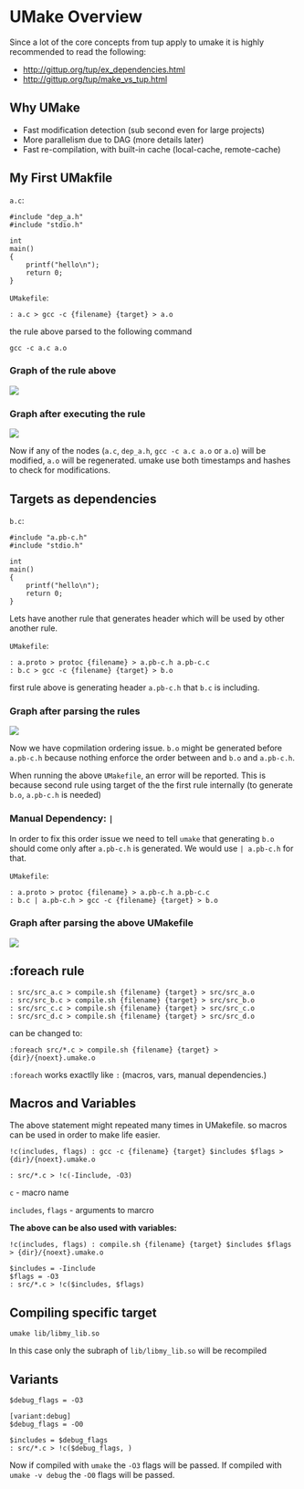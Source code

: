 UMake Overview
==============

Since a lot of the core concepts from tup apply to umake it is highly recommended to read the following:

* <http://gittup.org/tup/ex_dependencies.html>
* <http://gittup.org/tup/make_vs_tup.html>

Why UMake
---------

* Fast modification detection (sub second even for large projects)
* More parallelism due to DAG (more details later)
* Fast re-compilation, with built-in cache (local-cache, remote-cache)

My First UMakfile
-----------------

`a.c`:
```
#include "dep_a.h"
#include "stdio.h"

int
main()
{
    printf("hello\n");
    return 0;
}
```

`UMakefile`:
```
: a.c > gcc -c {filename} {target} > a.o
```
the rule above parsed to the following command
```
gcc -c a.c a.o
```

### Graph of the rule above

![ ](./images/overview/1.png)


### Graph after executing the rule

![ ](images/overview/2.png)

Now if any of the nodes (`a.c`, `dep_a.h`, `gcc -c a.c a.o` or `a.o`) will be modified, `a.o` will be regenerated. umake use both timestamps and hashes to check for modifications.

Targets as dependencies
----------------------

`b.c`:
```
#include "a.pb-c.h"
#include "stdio.h"

int
main()
{
    printf("hello\n");
    return 0;
}
```
Lets have another rule that generates header which will be used by other another rule.

`UMakefile`:
```
: a.proto > protoc {filename} > a.pb-c.h a.pb-c.c
: b.c > gcc -c {filename} {target} > b.o
```
first rule above is generating header `a.pb-c.h` that `b.c` is including.

### Graph after parsing the rules

![ ](images/overview/3.png)


Now we have copmilation ordering issue. `b.o` might be generated before `a.pb-c.h` because nothing enforce the order between and `b.o` and `a.pb-c.h`.

When running the above `UMakefile`, an error will be reported. This is because second rule using target of the the first rule internally (to generate `b.o`, `a.pb-c.h` is needed)

### Manual Dependency: `|`

In order to fix this order issue we need to tell `umake` that generating `b.o` should come only after `a.pb-c.h` is generated. We would use `| a.pb-c.h` for that.

`UMakefile`:
```
: a.proto > protoc {filename} > a.pb-c.h a.pb-c.c
: b.c | a.pb-c.h > gcc -c {filename} {target} > b.o
```

### Graph after parsing the above UMakefile

![ ](images/overview/4.png)

:foreach rule
--------

```
: src/src_a.c > compile.sh {filename} {target} > src/src_a.o
: src/src_b.c > compile.sh {filename} {target} > src/src_b.o
: src/src_c.c > compile.sh {filename} {target} > src/src_c.o
: src/src_d.c > compile.sh {filename} {target} > src/src_d.o
```
can be changed to:
```
:foreach src/*.c > compile.sh {filename} {target} > {dir}/{noext}.umake.o
```
`:foreach` works exactlly like `:` (macros, vars, manual dependencies.)

Macros and Variables
--------------------

The above statement might repeated many times in UMakefile. so macros can be used in order to make life easier.

```
!c(includes, flags) : gcc -c {filename} {target} $includes $flags > {dir}/{noext}.umake.o

: src/*.c > !c(-Iinclude, -O3)
```

`c` - macro name

`includes`, `flags` - arguments to marcro


**The above can be also used with variables:**

```
!c(includes, flags) : compile.sh {filename} {target} $includes $flags > {dir}/{noext}.umake.o

$includes = -Iinclude
$flags = -O3
: src/*.c > !c($includes, $flags)
```

Compiling specific target
-------------------------

```
umake lib/libmy_lib.so
```
In this case only the subraph of `lib/libmy_lib.so` will be recompiled

Variants
--------

```
$debug_flags = -O3

[variant:debug]
$debug_flags = -O0

$includes = $debug_flags
: src/*.c > !c($debug_flags, )
```
Now if compiled with `umake` the `-O3` flags will be passed. If compiled with `umake -v debug` the `-O0` flags will be passed.
